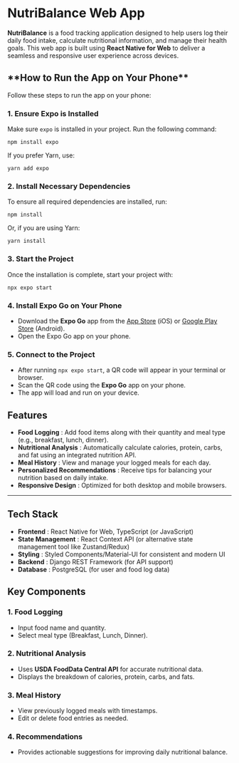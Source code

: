 # **NutriBalance Web App**

**NutriBalance** is a food tracking application designed to help users log their daily food intake, calculate nutritional information, and manage their health goals. This web app is built using **React Native for Web** to deliver a seamless and responsive user experience across devices.

## \***\*How to Run the App on Your Phone\*\***

Follow these steps to run the app on your phone:

### 1. Ensure Expo is Installed

Make sure `expo` is installed in your project. Run the following command:

```
npm install expo
```

If you prefer Yarn, use:

```
yarn add expo
```

### 2. Install Necessary Dependencies

To ensure all required dependencies are installed, run:

```
npm install
```

Or, if you are using Yarn:

```
yarn install
```

### 3. Start the Project

Once the installation is complete, start your project with:

```
npx expo start
```

### 4. Install Expo Go on Your Phone

- Download the **Expo Go** app from the [App Store](https://apps.apple.com/) (iOS) or [Google Play Store](https://play.google.com/) (Android).
- Open the Expo Go app on your phone.

### 5. Connect to the Project

- After running `npx expo start`, a QR code will appear in your terminal or browser.
- Scan the QR code using the **Expo Go** app on your phone.
- The app will load and run on your device.

## **Features**

- **Food Logging** : Add food items along with their quantity and meal type (e.g., breakfast, lunch, dinner).
- **Nutritional Analysis** : Automatically calculate calories, protein, carbs, and fat using an integrated nutrition API.
- **Meal History** : View and manage your logged meals for each day.
- **Personalized Recommendations** : Receive tips for balancing your nutrition based on daily intake.
- **Responsive Design** : Optimized for both desktop and mobile browsers.

---

## **Tech Stack**

- **Frontend** : React Native for Web, TypeScript (or JavaScript)
- **State Management** : React Context API (or alternative state management tool like Zustand/Redux)
- **Styling** : Styled Components/Material-UI for consistent and modern UI
- **Backend** : Django REST Framework (for API support)
- **Database** : PostgreSQL (for user and food log data)

## **Key Components**

### **1. Food Logging**

- Input food name and quantity.
- Select meal type (Breakfast, Lunch, Dinner).

### **2. Nutritional Analysis**

- Uses **USDA FoodData Central API** for accurate nutritional data.
- Displays the breakdown of calories, protein, carbs, and fats.

### **3. Meal History**

- View previously logged meals with timestamps.
- Edit or delete food entries as needed.

### **4. Recommendations**

- Provides actionable suggestions for improving daily nutritional balance.

